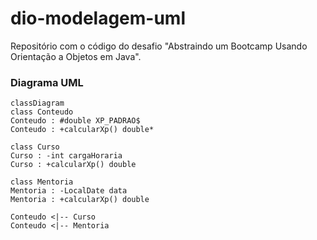 # dio-modelagem-uml
Repositório com o código do desafio "Abstraindo um Bootcamp Usando Orientação a Objetos em Java".

### Diagrama UML
```mermaid
classDiagram
class Conteudo
Conteudo : #double XP_PADRAO$
Conteudo : +calcularXp() double*

class Curso
Curso : -int cargaHoraria
Curso : +calcularXp() double

class Mentoria
Mentoria : -LocalDate data
Mentoria : +calcularXp() double

Conteudo <|-- Curso
Conteudo <|-- Mentoria
```
